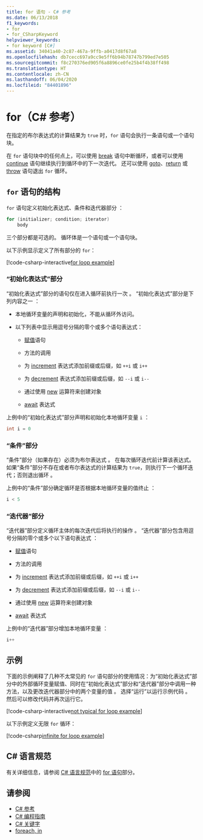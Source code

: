 ```yaml
---
title: for 语句 - C# 参考
ms.date: 06/13/2018
f1_keywords:
- for
- for_CSharpKeyword
helpviewer_keywords:
- for keyword [C#]
ms.assetid: 34041a40-2c87-467a-9ffb-a0417d8f67a8
ms.openlocfilehash: db7cecc697a9cc9e5ff6b94b78747b799ed7e505
ms.sourcegitcommit: f8c270376ed905f6a8896ce0fe25b4f4b38ff498
ms.translationtype: HT
ms.contentlocale: zh-CN
ms.lasthandoff: 06/04/2020
ms.locfileid: "84401896"
---
```

# <a name="for-c-reference"></a>for（C# 参考）

在指定的布尔表达式的计算结果为 `true` 时，`for` 语句会执行一条语句或一个语句块。

在 `for` 语句块中的任何点上，可以使用 [break](break.md) 语句中断循环，或者可以使用 [continue](continue.md) 语句继续执行到循环中的下一次迭代。 还可以使用 [goto](goto.md)、[return](return.md) 或 [throw](throw.md) 语句退出 `for` 循环。

## <a name="structure-of-the-for-statement"></a>`for` 语句的结构

`for` 语句定义初始化表达式、条件和迭代器部分    ：

```csharp
for (initializer; condition; iterator)
    body
```

三个部分都是可选的。 循环体是一个语句或一个语句块。

以下示例显示定义了所有部分的 `for`：

[!code-csharp-interactive[for loop example](snippets/IterationKeywordsExamples.cs#5)]

### <a name="the-initializer-section"></a>“初始化表达式”部分 

“初始化表达式”部分的语句仅在进入循环前执行一次  。 “初始化表达式”部分是下列内容之一  ：

- 本地循环变量的声明和初始化，不能从循环外访问。

- 以下列表中显示用逗号分隔的零个或多个语句表达式：

  - [赋值](../operators/assignment-operator.md)语句

  - 方法的调用

  - 为 [increment](../operators/arithmetic-operators.md#increment-operator-) 表达式添加前缀或后缀，如 `++i` 或 `i++`

  - 为 [decrement](../operators/arithmetic-operators.md#decrement-operator---) 表达式添加前缀或后缀，如 `--i` 或 `i--`

  - 通过使用 [new](../operators/new-operator.md) 运算符来创建对象

  - [await](../operators/await.md) 表达式

上例中的“初始化表达式”部分声明和初始化本地循环变量 `i` ：

```csharp
int i = 0
```

### <a name="the-condition-section"></a>“条件”部分 

“条件”部分（如果存在）必须为布尔表达式  。 在每次循环迭代前计算该表达式。 如果“条件”部分不存在或者布尔表达式的计算结果为 `true`，则执行下一个循环迭代；否则退出循环  。

上例中的“条件”部分确定循环是否根据本地循环变量的值终止  ：

```csharp
i < 5
```

### <a name="the-iterator-section"></a>“迭代器”部分 

“迭代器”部分定义循环主体的每次迭代后将执行的操作  。 “迭代器”部分包含用逗号分隔的零个或多个以下语句表达式  ：

- [赋值](../operators/assignment-operator.md)语句

- 方法的调用

- 为 [increment](../operators/arithmetic-operators.md#increment-operator-) 表达式添加前缀或后缀，如 `++i` 或 `i++`

- 为 [decrement](../operators/arithmetic-operators.md#decrement-operator---) 表达式添加前缀或后缀，如 `--i` 或 `i--`

- 通过使用 [new](../operators/new-operator.md) 运算符来创建对象

- [await](../operators/await.md) 表达式

上例中的“迭代器”部分增加本地循环变量  ：

```csharp
i++
```

## <a name="examples"></a>示例

下面的示例阐释了几种不太常见的 `for` 语句部分的使用情况：为“初始化表达式”部分中的外部循环变量赋值、同时在“初始化表达式”部分和“迭代器”部分中调用一种方法，以及更改迭代器部分中的两个变量的值     。 选择“运行”以运行示例代码  。 然后可以修改代码并再次运行它。

[!code-csharp-interactive[not typical for loop example](snippets/IterationKeywordsExamples.cs#6)]

以下示例定义无限 `for` 循环：

[!code-csharp[infinite for loop example](snippets/IterationKeywordsExamples.cs#7)]

## <a name="c-language-specification"></a>C# 语言规范

有关详细信息，请参阅 [C# 语言规范](/dotnet/csharp/language-reference/language-specification/introduction)中的 [for 语句](~/_csharplang/spec/statements.md#the-for-statement)部分。

## <a name="see-also"></a>请参阅

- [C# 参考](../index.md)
- [C# 编程指南](../../programming-guide/index.md)
- [C# 关键字](index.md)
- [foreach, in](foreach-in.md)
